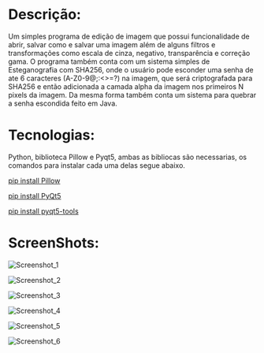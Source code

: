 # Descrição:

Um simples programa de edição de imagem que possui funcionalidade de abrir, salvar como e salvar uma imagem
além de alguns filtros e transformações como escala de cinza, negativo, transparência e correção gama.
O programa também conta com um sistema simples de Esteganografia com SHA256, onde o usuário pode esconder
uma senha de ate 6 caracteres (A-Z0-9@;:<>=?) na imagem, que será criptografada para SHA256 e então adicionada
a camada alpha da imagem nos primeiros N pixels da imagem.
Da mesma forma também conta um sistema para quebrar a senha escondida feito em Java.

# Tecnologias:

Python, biblioteca Pillow e Pyqt5, ambas as bibliocas são necessarias, os comandos para instalar cada uma 
delas segue abaixo.

[pip install Pillow](https://pypi.org/project/Pillow/)

[pip install PyQt5](https://pypi.org/project/PyQt5/)

[pip install pyqt5-tools](https://pypi.org/project/pyqt5-tools/)

# ScreenShots:

![Screenshot_1](https://user-images.githubusercontent.com/48353092/103041731-02b74000-4556-11eb-99b6-9d26214993a8.png)

![Screenshot_2](https://user-images.githubusercontent.com/48353092/103041762-1d89b480-4556-11eb-8bbd-92ad6f32e87a.png)

![Screenshot_3](https://user-images.githubusercontent.com/48353092/103041781-2c706700-4556-11eb-80fe-d18593ac44cf.png)

![Screenshot_4](https://user-images.githubusercontent.com/48353092/103041802-3abe8300-4556-11eb-825d-53a2e9351235.png)

![Screenshot_5](https://user-images.githubusercontent.com/48353092/103041809-3f833700-4556-11eb-99db-9e349d2d65db.png)

![Screenshot_6](https://user-images.githubusercontent.com/48353092/103041811-427e2780-4556-11eb-9011-e67306d06bb9.png)
